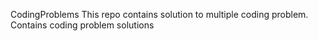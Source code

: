 CodingProblems
 This repo contains solution to multiple coding problem.
Contains coding problem solutions
